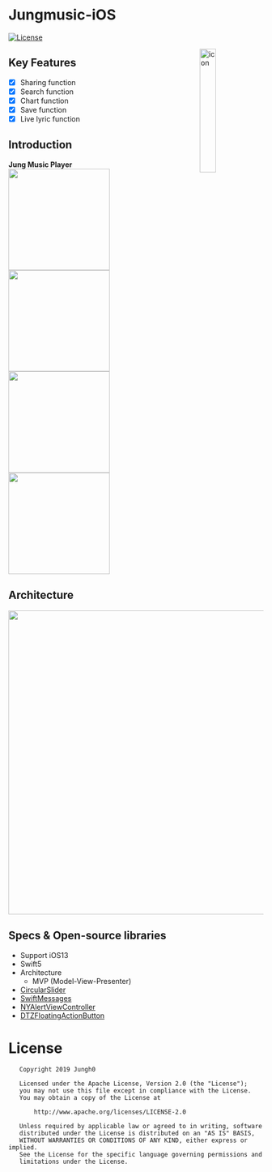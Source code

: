 # Jungmusic-iOS
[![License](https://img.shields.io/badge/License-Apache%202.0-blue.svg)](https://opensource.org/licenses/Apache-2.0)
</br>

<img alt="icon" src="https://user-images.githubusercontent.com/8678595/66543762-3edccb80-eb71-11e9-8caf-b246a6c9dfcd.png" align="right" width="25%">

## Key Features
- [x] Sharing function
- [x] Search function
- [x] Chart function
- [x] Save function
- [x] Live lyric function

## Introduction
**Jung Music Player**</br>
<img src="https://user-images.githubusercontent.com/8678595/66380192-de735000-e9f1-11e9-8a12-d9006392c37c.PNG" width="200px">
<img src="https://user-images.githubusercontent.com/8678595/66380193-df0be680-e9f1-11e9-84ca-0a52a2e430d1.PNG" width="200px">
<img src="https://user-images.githubusercontent.com/8678595/66380195-df0be680-e9f1-11e9-915c-f5558d6d6230.PNG" width="200px">
<img src="https://user-images.githubusercontent.com/8678595/66380196-df0be680-e9f1-11e9-96e7-9fbb50123064.PNG" width="200px">

## Architecture
<img width="600px" src="https://user-images.githubusercontent.com/8678595/66544658-b7dd2280-eb73-11e9-9872-089b1f452f4f.png">

## Specs & Open-source libraries
- Support iOS13
- Swift5
- Architecture
   - MVP (Model-View-Presenter)
- [CircularSlider](https://github.com/taglia3/CircularSlider)
- [SwiftMessages](https://github.com/SwiftKickMobile/SwiftMessages)
- [NYAlertViewController](https://github.com/nealyoung/NYAlertViewController)
- [DTZFloatingActionButton](https://github.com/hintoz/DTZFloatingActionButton)

# License

```
   Copyright 2019 Jungh0

   Licensed under the Apache License, Version 2.0 (the "License");
   you may not use this file except in compliance with the License.
   You may obtain a copy of the License at

       http://www.apache.org/licenses/LICENSE-2.0

   Unless required by applicable law or agreed to in writing, software
   distributed under the License is distributed on an "AS IS" BASIS,
   WITHOUT WARRANTIES OR CONDITIONS OF ANY KIND, either express or implied.
   See the License for the specific language governing permissions and
   limitations under the License.
   ```
